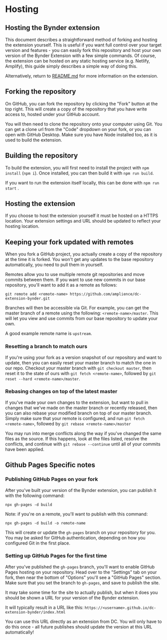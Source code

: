 # Hosting

## Hosting the Bynder extension

This document describes a straightforward method of forking and hosting the extension yourself. This is useful if you want full control over your target version and features - you can easily fork this repository and host your own version of the Bynder Extension with a few simple commands. Of course, the extension can be hosted on any static hosting service (e.g. Netlify, Amplify), this guide simply describes a simple way of doing this.

Alternatively, return to [README.md](../README.md) for more information on the extension.

## Forking the repository

On GitHub, you can fork the repository by clicking the "Fork" button at the top right. This will create a copy of the repository that you have write access to, hosted under your GitHub account.

You will then need to clone the repository onto your computer using Git. You can get a clone url from the "Code" dropdown on your fork, or you can open with GitHub Desktop. Make sure you have Node installed too, as it is used to build the extension.

## Building the repository

To build the extension, you will first need to install the project with `npm install` (`npm i`). Once installed, you can then build it with `npm run build`.

If you want to run the extension itself locally, this can be done with `npm run start` .

## Hosting the extension

If you choose to host the extension yourself it must be hosted on a HTTPS location. Your extension settings and URL should be updated to reflect your hosting location.

## Keeping your fork updated with remotes

When you fork a GitHub project, you actually create a copy of the repository at the time it is forked. You won't get any updates to the base repository automatically, you need to pull them in yourself.

Remotes allow you to use multiple remote git repositories and move commits between them. If you want to use new commits in our base repository, you'll want to add it as a remote as follows:

`git remote add <remote-name> https://github.com/amplience/dc-extension-bynder.git`

Branches will then be accessible via Git. For example, you can get the master branch of a remote using the following: `<remote-name>/master`. This will let you view and use commits from our base repository to update your own.

A good example remote name is `upstream`.

### Resetting a branch to match ours

If you're using your fork as a version snapshot of our repository and want to update, then you can easily reset your master branch to match the one in our repo. Checkout _your_ master branch with `git checkout master`, then reset it to the state of ours with `git fetch <remote-name>`, followed by `git reset --hard <remote-name>/master`.

### Rebasing changes on top of the latest master

If you've made your own changes to the extension, but want to pull in changes that we've made on the master branch or recently released, then you can also rebase your modified branch on top of our master branch. Simply make sure that your remote is configured, and run `git fetch <remote-name>`, followed by `git rebase <remote-name>/master`

You may run into merge conflicts along the way if you've changed the same files as the source. If this happens, look at the files listed, resolve the conflicts, and continue with `git rebase --continue` until all of your commits have been applied.

## Github Pages Specific notes

### Publishing GitHub Pages on your fork

After you've built your version of the Bynder extension, you can publish it with the following command:

`npx gh-pages -d build`

Note: if you're on a remote, you'll want to publish with this command:

`npx gh-pages -d build -o remote-name`

This will create or update the `gh-pages` branch on your repository for you. You may be asked for GitHub authentication, depending on how you configured Git in the first place.

### Setting up GitHub Pages for the first time

After you've published the `gh-pages` branch, you'll want to enable GitHub Pages hosting on your repository. Head over to the "Settings" tab on your fork, then near the bottom of "Options" you'll see a "GitHub Pages" section. Make sure that you set the branch to `gh-pages`, and save to publish the site. 

It may take some time for the site to actually publish, but when it does you should be shown a URL for your version of the Bynder extension.

It will typically result in a URL like this: `https://<username>.github.io/dc-extension-bynder/index.html`

You can use this URL directly as an extension from DC. You will only have to do this once - all future publishes should update the version at this URL automatically!

